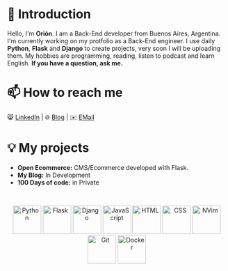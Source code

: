 
# 👋 Introduction
Hello, I'm **Orión**. I am a Back-End developer from Buenos Aires, Argentina. 
I'm currently working on my protfolio as a Back-End engineer.
I use daily **Python**, **Flask** and **Django** to create projects, very soon I will be uploading them.
My hobbies are programming, reading, listen to podcast and learn English.
**If you have a question, ask me.**

# 📫 How to reach me
😸 [LinkedIn](https://github.com/27b#Comming-Soon) |
🌐 [Blog](https://github.com/27b#Comming-Soon) |
✉️ [EMail](https://github.com/27b#Comming-Soon)

# 💡 My projects
- **Open Ecommerce:** CMS/Ecommerce developed with Flask.
- **My Blog:** In Development
- **100 Days of code:** in Private

<br>
<!-- Icons in: https://devicon.dev/ -->
<p align="center">
  <img src="https://cdn.jsdelivr.net/gh/devicons/devicon/icons/python/python-original.svg" alt="Python" width="65" height="65">
  <img src="https://cdn.jsdelivr.net/gh/devicons/devicon/icons/flask/flask-original.svg" alt="Flask" width="65" height="65">
  <img src="https://cdn.jsdelivr.net/gh/devicons/devicon/icons/django/django-original.svg" alt="Django" width="65" height="65">
  <img src="https://cdn.jsdelivr.net/gh/devicons/devicon/icons/javascript/javascript-original.svg" alt="JavaScript" width="65" height="65">
  <img src="https://cdn.jsdelivr.net/gh/devicons/devicon/icons/html5/html5-original.svg" alt="HTML" width="65" height="65">
  <img src="https://cdn.jsdelivr.net/gh/devicons/devicon/icons/css3/css3-original.svg" alt="CSS" width="65" height="65">
  <img src="https://cdn.jsdelivr.net/gh/devicons/devicon/icons/vim/vim-original.svg" alt="NVim" width="65" height="65">
  <img src="https://cdn.jsdelivr.net/gh/devicons/devicon/icons/git/git-original.svg" alt="Git" width="65" height="65">
  <img src="https://cdn.jsdelivr.net/gh/devicons/devicon/icons/docker/docker-original.svg" alt="Docker" width="65" height="65">
</p>
